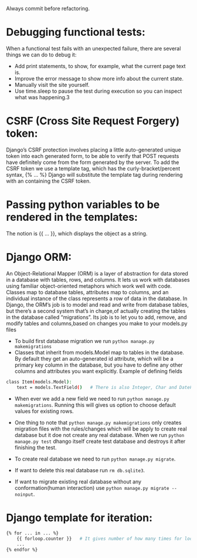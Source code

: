 Always commit before refactoring.

# Debugging functional tests:
When a functional test fails with an unexpected failure, there are several
things we can do to debug it:
* Add print statements, to show, for example, what the current page text is.
* Improve the error message to show more info about the current state.
* Manually visit the site yourself.
* Use time.sleep to pause the test during execution so you can inspect what was happening.3

# CSRF (Cross Site Request Forgery) token:
Django’s CSRF protection involves placing a little auto-generated unique token into each generated form, to be able to verify that POST requests have definitely come from the form generated by the server. To add the CSRF token we use a template tag, which has the curly-bracket/percent syntax, {% ... %}
Django will substitute the template tag during rendering with an 
<input type="hidden"> containing the CSRF token.

# Passing python variables to be rendered in the templates:
The notion is {{ ... }}, which displays the object as a string.

# Django ORM:
An Object-Relational Mapper (ORM) is a layer of abstraction for data stored in a database with tables, rows, and columns. It lets us work with databases using familiar object-oriented metaphors which work well with code. Classes map to database tables, attributes map to columns, and an individual instance of the class represents a row of data in the database.
    In Django, the ORM’s job is to model and read and write from database tables, but there’s a second system that’s in charge,of actually creating the tables in the database called “migrations”. Its job is to let you to add, remove, and modify tables and columns,based on changes you make to your models.py files

* To build first database migration we run ```python manage.py makemigrations```
* Classes that inherit from models.Model map to tables in the database. By default they get an auto-generated id attribute, which will be a primary key column in the database, but you have to define any other columns and attributes you want explicitly.
Example of defining fields
```bash
class Item(models.Model):
    text = models.TextField()   # There is also Integer, Char and DateField and so on
```
* When ever we add a new field we need to run ```python manage.py makemigrations```. Running this will gives us option to choose default values for existing rows.

* One thing to note that ```python manage.py makemigrations``` only creates migration files with the rules/changes which will be apply to create real database but it doe not create any real database. When we run ```python manage.py test``` dhango itself create test database and destroys it after finishing the test. 
* To create real database we need to run ```python manage.py migrate```.
* If want to delete this real database run ```rm db.sqlite3```.
* If want to migrate existing real database without any conformation(human interaction) use ```python manage.py migrate --noinput```.

# Django template for iteration:
```bash
{% for ... in ... %}
    {{ forloop.counter }}   # It gives number of how many times for loop executed.
    ...
{% endfor %}
```
